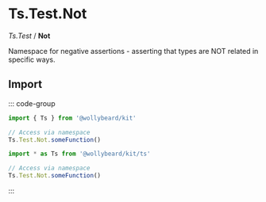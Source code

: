 # Ts.Test.Not

_Ts.Test_ / **Not**

Namespace for negative assertions - asserting that types are NOT related in specific ways.

## Import

::: code-group

```typescript [Namespace]
import { Ts } from '@wollybeard/kit'

// Access via namespace
Ts.Test.Not.someFunction()
```

```typescript [Barrel]
import * as Ts from '@wollybeard/kit/ts'

// Access via namespace
Ts.Test.Not.someFunction()
```

:::
